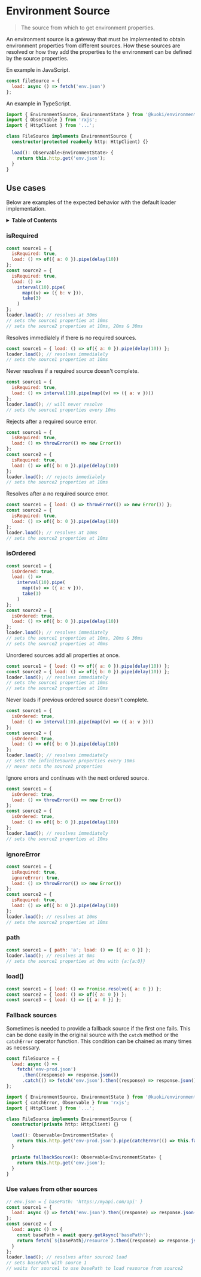 # Environment Source

> The source from which to get environment properties.

An environment source is a gateway that must be implemented to obtain environment properties from different sources. How these sources are resolved or how they add the properties to the environment can be defined by the source properties.

En example in JavaScript.

```js
const fileSource = {
  load: async () => fetch('env.json')
};
```

An example in TypeScript.

```ts
import { EnvironmentSource, EnvironmentState } from '@kuoki/environment';
import { Observable } from 'rxjs';
import { HttpClient } from '...';

class FileSource implements EnvironmentSource {
  constructor(protected readonly http: HttpClient) {}

  load(): Observable<EnvironmentState> {
    return this.http.get('env.json');
  }
}
```

## Use cases

Below are examples of the expected behavior with the default loader implementation.

<details>
  <summary><strong>Table of Contents</strong></summary>
  <ol>
    <li><a href="#isrequired">isRequired</a></li>
    <li><a href="#isordered">isOrdered</a></li>
    <li><a href="#ignoreerror">ignoreError</a></li>
    <li><a href="#path">path</a></li>
    <li><a href="#load">load()</a></li>
    <li><a href="#fallback-sources">Fallback sources</a></li>
    <li><a href="#use-values-from-other-sources">Use values from other sources</a></li>
  </ol>
</details>

### isRequired

```js
const source1 = {
  isRequired: true,
  load: () => of({ a: 0 }).pipe(delay(10))
};
const source2 = {
  isRequired: true,
  load: () =>
    interval(10).pipe(
      map((v) => ({ b: v })),
      take(3)
    )
};
loader.load(); // resolves at 30ms
// sets the source1 properties at 10ms
// sets the source2 properties at 10ms, 20ms & 30ms
```

Resolves immedialely if there is no required sources.

```js
const source1 = { load: () => of({ a: 0 }).pipe(delay(10)) };
loader.load(); // resolves immedialely
// sets the source1 properties at 10ms
```

Never resolves if a required source doesn't complete.

```js
const source1 = {
  isRequired: true,
  load: () => interval(10).pipe(map((v) => ({ a: v })))
};
loader.load(); // will never resolve
// sets the source1 properties every 10ms
```

Rejects after a required source error.

```js
const source1 = {
  isRequired: true,
  load: () => throwError(() => new Error())
};
const source2 = {
  isRequired: true,
  load: () => of({ b: 0 }).pipe(delay(10))
};
loader.load(); // rejects immedialely
// sets the source2 properties at 10ms
```

Resolves after a no required source error.

```js
const source1 = { load: () => throwError(() => new Error()) };
const source2 = {
  isRequired: true,
  load: () => of({ b: 0 }).pipe(delay(10))
};
loader.load(); // resolves at 10ms
// sets the source2 properties at 10ms
```

### isOrdered

```js
const source1 = {
  isOrdered: true,
  load: () =>
    interval(10).pipe(
      map((v) => ({ a: v })),
      take(3)
    )
};
const source2 = {
  isOrdered: true,
  load: () => of({ b: 0 }).pipe(delay(10))
};
loader.load(); // resolves immediately
// sets the source1 properties at 10ms, 20ms & 30ms
// sets the source2 properties at 40ms
```

Unordered sources add all properties at once.

```js
const source1 = { load: () => of({ a: 0 }).pipe(delay(10)) };
const source2 = { load: () => of({ b: 0 }).pipe(delay(10)) };
loader.load(); // resolves immediately
// sets the source1 properties at 10ms
// sets the source2 properties at 10ms
```

Never loads if previous ordered source doesn't complete.

```js
const source1 = {
  isOrdered: true,
  load: () => interval(10).pipe(map((v) => ({ a: v })))
};
const source2 = {
  isOrdered: true,
  load: () => of({ b: 0 }).pipe(delay(10))
};
loader.load(); // resolves immediately
// sets the infiniteSource properties every 10ms
// never sets the source2 properties
```

Ignore errors and continues with the next ordered source.

```js
const source1 = {
  isOrdered: true,
  load: () => throwError(() => new Error())
};
const source2 = {
  isOrdered: true,
  load: () => of({ b: 0 }).pipe(delay(10))
};
loader.load(); // resolves immediately
// sets the source2 properties at 10ms
```

### ignoreError

```js
const source1 = {
  isRequired: true,
  ignoreError: true,
  load: () => throwError(() => new Error())
};
const source2 = {
  isRequired: true,
  load: () => of({ b: 0 }).pipe(delay(10))
};
loader.load(); // resolves at 10ms
// sets the source2 properties at 10ms
```

### path

```js
const source1 = { path: 'a'; load: () => [{ a: 0 }] };
loader.load(); // resolves at 0ms
// sets the source1 properties at 0ms with {a:{a:0}}
```

### load()

```js
const source1 = { load: () => Promise.resolve({ a: 0 }) };
const source2 = { load: () => of({ a: 0 }) };
const source3 = { load: () => [{ a: 0 }] };
```

### Fallback sources

Sometimes is needed to provide a fallback source if the first one fails. This can be done easily in the original
source with the `catch` method or the `catchError` operator function.
This condition can be chained as many times as necessary.

```js
const fileSource = {
  load: async () =>
    fetch('env-prod.json')
      .then((response) => response.json())
      .catch(() => fetch('env.json').then((response) => response.json()))
};
```

```ts
import { EnvironmentSource, EnvironmentState } from '@kuoki/environment';
import { catchError, Observable } from 'rxjs';
import { HttpClient } from '...';

class FileSource implements EnvironmentSource {
  constructor(private http: HttpClient) {}

  load(): Observable<EnvironmentState> {
    return this.http.get('env-prod.json').pipe(catchError(() => this.fallbackSource()));
  }

  private fallbackSource(): Observable<EnvironmentState> {
    return this.http.get('env.json');
  }
}
```

### Use values from other sources

```js
// env.json = { basePath: 'https://myapi.com/api' }
const source1 = {
  load: async () => fetch('env.json').then((response) => response.json())
};
const source2 = {
  load: async () => {
    const basePath = await query.getAsync('basePath');
    return fetch(`${basePath}/resource`).then((response) => response.json());
  }
};
loader.load(); // resolves after source2 load
// sets basePath with source 1
// waits for source1 to use basePath to load resource from source2
```
